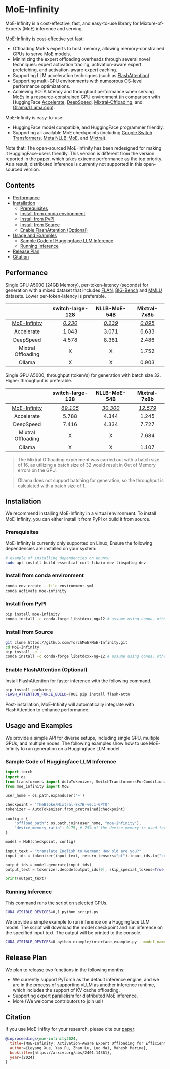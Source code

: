 # MoE-Infinity

MoE-Infinity is a cost-effective, fast, and easy-to-use library for Mixture-of-Experts (MoE) inference and serving.

MoE-Infinity is cost-effective yet fast:

- Offloading MoE's experts to host memory, allowing memory-constrained GPUs to serve MoE models.
- Minimizing the expert offloading overheads through several novel techniques: expert activation tracing, activation-aware expert prefetching, and activation-aware expert caching.
- Supporting LLM acceleration techniques (such as [FlashAttention](https://github.com/Dao-AILab/flash-attention)).
- Supporting multi-GPU environments with numeorous OS-level performance optimizations. 
- Achieving SOTA latency and throughput performance when serving MoEs in a resource-constrained GPU environment (in comparison with HuggingFace [Accelerate](https://github.com/huggingface/accelerate), [DeepSpeed](https://github.com/microsoft/DeepSpeed), [Mixtral-Offloading](https://github.com/dvmazur/mixtral-offloading), and [Ollama/LLama.cpp](https://github.com/ollama/ollama)).

MoE-Infinity is easy-to-use:

- HuggingFace model compatible, and HuggingFace programmer friendly.
- Supporting all available MoE checkpoints (including [Google Switch Transformers](https://huggingface.co/google/switch-large-128), [Meta NLLB-MoE](https://huggingface.co/facebook/nllb-moe-54b), and [Mixtral](mistralai/Mixtral-8x7B-Instruct-v0.1)).

Note that: The open-sourced MoE-Infinity has been redesigned for making it HuggingFace-users friendly. This version is different from the version reported in the paper, which takes extreme performance as the top priority. As a result, distributed inference is currently not supported in this open-sourced version.

## Contents
- [Performance](#performance)
- [Installation](#installation)
    - [Prerequisites](#prerequisites)
    - [Install from conda environment](#install-from-conda-environment)
    - [Install from PyPI](#install-from-pypi)
    - [Install from Source](#install-from-source)
    - [Enable FlashAttention (Optional)](#enable-flashattention-optional)
- [Usage and Examples](#usage-and-examples)
    - [Sample Code of Huggingface LLM Inference](#sample-code-of-huggingface-llm-inference)
    - [Running Inference](#running-inference)
- [Release Plan](#release-plan)
- [Citation](#citation)

## Performance

Single GPU A5000 (24GB Memory), per-token-latency (seconds) for generation with a mixed dataset that includes [FLAN](https://huggingface.co/datasets/Muennighoff/flan), [BIG-Bench](https://huggingface.co/datasets/bigbench) and [MMLU](https://huggingface.co/datasets/lukaemon/mmlu) datasets.
Lower per-token-latency is preferable.

|  | switch-large-128 | NLLB-MoE-54B | Mixtral-7x8b |
| :---: | :---: | :---: | :---: |
| <ins>MoE-Infinity</ins> | <ins>*0.230*</ins>	| <ins>*0.239*</ins> | <ins>*0.895*</ins> |
| Accelerate | 1.043 | 3.071 | 6.633 |
|DeepSpeed | 4.578 | 8.381 | 2.486 |
|Mixtral Offloading| X | X | 1.752 | 
|Ollama | X | X | 0.903 |


Single GPU A5000, throughput (token/s) for generation with batch size 32.
Higher throughput is preferable.

|  | switch-large-128 | NLLB-MoE-54B | Mixtral-7x8b |
| :---: | :---: | :---: | :---: |
| <ins>MoE-Infinity</ins> | <ins>*69.105*</ins>	| <ins>*30.300*</ins> | <ins>*12.579*</ins> |
| Accelerate | 5.788 | 4.344 | 1.245 |
|DeepSpeed | 7.416 | 4.334 | 7.727 |
|Mixtral Offloading| X | X | 7.684 | 
|Ollama | X | X | 1.107 |

> The Mixtral Offloading experiment was carried out with a batch size of 16, as utilizing a batch size of 32 would result in Out of Memory errors on the GPU.

> Ollama does not support batching for generation, so the throughput is calculated with a batch size of 1.

## Installation

We recommend installing MoE-Infinity in a virtual environment. To install MoE-Infinity, you can either install it from PyPI or build it from source.

### Prerequisites
MoE-Infinity is currently only supported on Linux, Ensure the following dependencies are installed on your system:

```bash
# example of installing dependencies on ubuntu
sudo apt install build-essential curl libaio-dev libspdlog-dev
```

### Install from conda environment

```bash
conda env create --file environment.yml
conda activate moe-infinity
```

### Install from PyPI

```bash
pip install moe-infinity
conda install -c conda-forge libstdcxx-ng=12 # assume using conda, otherwise install libstdcxx-ng=12 using your package manager or gcc=12
```

### Install from Source

```bash
git clone https://github.com/TorchMoE/MoE-Infinity.git
cd MoE-Infinity
pip install -e .
conda install -c conda-forge libstdcxx-ng=12 # assume using conda, otherwise install libstdcxx-ng=12 using your package manager or gcc=12
```

### Enable FlashAttention (Optional)

Install FlashAttention for faster inference with the following command.
```bash
pip install packaing
FLASH_ATTENTION_FORCE_BUILD=TRUE pip install flash-attn
```
Post-installation, MoE-Infinity will automatically integrate with FlashAttention to enhance performance.

## Usage and Examples

We provide a simple API for diverse setups, including single GPU, multiple GPUs, and multiple nodes. The following examples show how to use MoE-Infinity to run generation on a Huggingface LLM model.

### Sample Code of Huggingface LLM Inference

```python
import torch
import os
from transformers import AutoTokenizer, SwitchTransformersForConditionalGeneration
from moe_infinity import MoE

user_home = os.path.expanduser('~')

checkpoint = 'TheBloke/Mixtral-8x7B-v0.1-GPTQ'
tokenizer = AutoTokenizer.from_pretrained(checkpoint)

config = {
    "offload_path": os.path.join(user_home, "moe-infinity"),
    "device_memory_ratio": 0.75, # 75% of the device memory is used for caching, change the value according to your device memory size on OOM
}

model = MoE(checkpoint, config)

input_text = "translate English to German: How old are you?"
input_ids = tokenizer(input_text, return_tensors="pt").input_ids.to("cuda:0")

output_ids = model.generate(input_ids)
output_text = tokenizer.decode(output_ids[0], skip_special_tokens=True)

print(output_text)
```

### Running Inference

This command runs the script on selected GPUs.
```bash
CUDA_VISIBLE_DEVICES=0,1 python script.py
```

We provide a simple example to run inference on a Huggingface LLM model. The script will download the model checkpoint and run inference on the specified input text. The output will be printed to the console.

```bash
CUDA_VISIBLE_DEVICES=0 python example/interface_example.py --model_name_or_path "mistralai/Mixtral-8x7B-Instruct-v0.1" --offload_dir <your local path on SSD> 
```

## Release Plan

We plan to release two functions in the following months:

* We currently support PyTorch as the default inference engine, and we are in the process of supporting vLLM as another inference runtime, which includes the support of KV cache offloading. 
* Supporting expert parallelism for distributed MoE inference.
* More (We welcome contributors to join us!)

## Citation

If you use MoE-Inifity for your research, please cite our [paper](https://arxiv.org/abs/2401.14361):
```bibtex
@inproceedings{moe-infinity2024,
  title={MoE-Infinity: Activation-Aware Expert Offloading for Efficient MoE Serving},
  author={Leyang Xue, Yao Fu, Zhan Lu, Luo Mai, Mahesh Marina},
  booktitle={https://arxiv.org/abs/2401.14361},
  year={2024}
}
```
